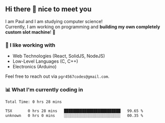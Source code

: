 ## Hi there 👋 nice to meet you

I am Paul and I am studying computer science!  
Currently, I am working on programming and **building my own completely custom slot machine**! 🎰

### 🔭 I like working with
- Web Technologies (React, SolidJS, NodeJS)
- Low-Level Languages (C, C++)
- Electronics (Arduino)

Feel free to reach out via `pgr4567codes@gmail.com`.

### 📊 What I'm currently coding in
<!--START_SECTION:waka-->

```txt
Total Time: 0 hrs 28 mins

TSX       0 hrs 28 mins   █████████████████████████   99.65 %
unknown   0 hrs 0 mins    ░░░░░░░░░░░░░░░░░░░░░░░░░   00.35 %
```

<!--END_SECTION:waka-->
